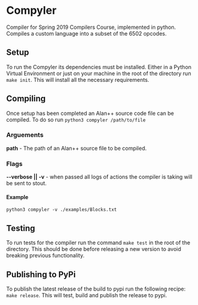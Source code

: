 # Compyler
Compiler for Spring 2019 Compilers Course, implemented in python. Compiles a custom language into a subset of the 6502 opcodes.  

## Setup
To run the Compyler its dependencies must be installed. Either in a Python Virtual Environment or just on your machine in the root of the directory run `make init`. This will install all the necessary requirements.

## Compiling

Once setup has been completed an Alan++ source code file can be compiled. To do so run `python3 compyler /path/to/file`

### Arguements

**path** - The path of an Alan++ source file to be compiled.

### Flags

**--verbose || -v** - when passed all logs of actions the compiler is taking will be sent to stout.

#### Example

`python3 compyler -v ./examples/Blocks.txt`

## Testing

To run tests for the compiler run the command `make test` in the root of the directory. This should be done before releasing a new version to avoid breaking previous functionality.

## Publishing to PyPi

To publish the latest release of the build to pypi run the following recipe: `make release`. This will test, build and publish the release to pypi.
